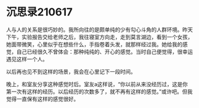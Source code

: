 # 沉思录210617

人与人的关系是很巧妙的。我所向往的是颇单纯的少有勾心斗角的人群环境。昨天下午，实验报告交给老师之后，我往寝室方向走，走到莫言湖边，看到一个女孩，她面带微笑，心里似乎在想些什么，手指卷着头发，就那样经过我。她给我的感觉，自己已经很久不曾体会：那种纯纯的、开心的感觉。当时自己便觉得，很幸运遇见这样一个人。

以后再也见不到这样的场景，我会在心里记下一段时间。

晚上，和室友分享这种感觉时后。室友a这样说，“你以前从来没经历过，这是你第一次有这样的经历。以后经历的次数多了，就不再有这样的感觉。”或许吧。但我觉得一直保有这样的感觉很好。
